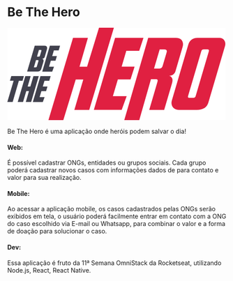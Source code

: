# Be The Hero

![](frontend/src/assets/logo.svg)

Be The Hero é uma aplicação onde heróis podem salvar o dia!

#### Web: 
É possível cadastrar ONGs, entidades ou grupos sociais.
Cada grupo poderá cadastrar novos casos com informações dados de para contato e valor para sua realização.

#### Mobile: 
Ao acessar a aplicação mobile, os casos cadastrados pelas ONGs serão exibidos em tela, o usuário poderá 
facilmente entrar em contato com a ONG do caso escolhido via E-mail ou Whatsapp, para combinar o valor e a forma de 
doação para solucionar o caso.

#### Dev:
Essa aplicação é fruto da 11ª Semana OmniStack da Rocketseat, utilizando Node.js, React, React Native.
